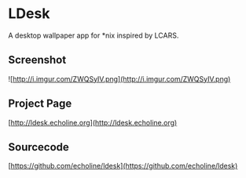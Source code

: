 LDesk
====

A desktop wallpaper app for \*nix inspired by LCARS.

Screenshot
------

![http://i.imgur.com/ZWQSyIV.png](http://i.imgur.com/ZWQSyIV.png)

Project Page
---------

[http://ldesk.echoline.org](http://ldesk.echoline.org)


Sourcecode
-------

[https://github.com/echoline/ldesk](https://github.com/echoline/ldesk)

